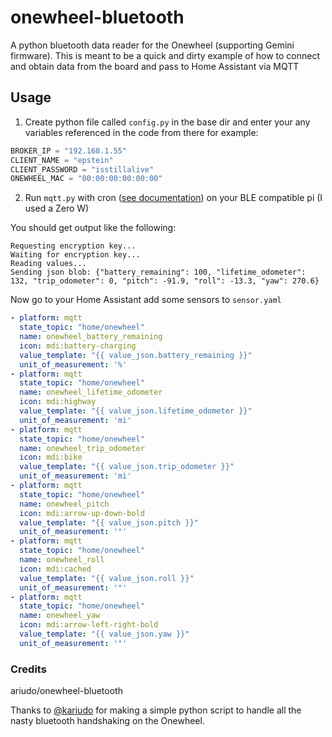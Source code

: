 # onewheel-bluetooth
A python bluetooth data reader for the Onewheel (supporting Gemini firmware).
This is meant to be a quick and dirty example of how to connect and obtain data from the board and pass to Home Assistant via MQTT

## Usage

1) Create python file called `config.py` in the base dir and enter your any variables referenced in the code from there for example:

```python
BROKER_IP = "192.168.1.55"
CLIENT_NAME = "epstein"
CLIENT_PASSWORD = "isstillalive"
ONEWHEEL_MAC = "00:00:00:00:00:00"
```

2) Run `mqtt.py` with cron ([see documentation](https://www.raspberrypi.org/documentation/linux/usage/cron.md)) on your BLE compatible pi (I used a Zero W)

You should get output like the following:

```
Requesting encryption key...
Waiting for encryption key...
Reading values...
Sending json blob: {"battery_remaining": 100, "lifetime_odometer": 132, "trip_odometer": 0, "pitch": -91.9, "roll": -13.3, "yaw": 270.6}
```

Now go to your Home Assistant add some sensors to `sensor.yaml`

```yaml
- platform: mqtt
  state_topic: "home/onewheel"
  name: onewheel_battery_remaining
  icon: mdi:battery-charging
  value_template: "{{ value_json.battery_remaining }}"
  unit_of_measurement: '%'
- platform: mqtt
  state_topic: "home/onewheel"
  name: onewheel_lifetime_odometer
  icon: mdi:highway
  value_template: "{{ value_json.lifetime_odometer }}"
  unit_of_measurement: 'mi'
- platform: mqtt
  state_topic: "home/onewheel"
  name: onewheel_trip_odometer
  icon: mdi:bike
  value_template: "{{ value_json.trip_odometer }}"
  unit_of_measurement: 'mi'
- platform: mqtt
  state_topic: "home/onewheel"
  name: onewheel_pitch
  icon: mdi:arrow-up-down-bold
  value_template: "{{ value_json.pitch }}"
  unit_of_measurement: '°'
- platform: mqtt
  state_topic: "home/onewheel"
  name: onewheel_roll
  icon: mdi:cached
  value_template: "{{ value_json.roll }}"
  unit_of_measurement: '°'
- platform: mqtt
  state_topic: "home/onewheel"
  name: onewheel_yaw
  icon: mdi:arrow-left-right-bold
  value_template: "{{ value_json.yaw }}"
  unit_of_measurement: '°'
```

### Credits
ariudo/onewheel-bluetooth

Thanks to [@kariudo](https://github.com/kariudo) for making a simple python script to handle all the nasty bluetooth handshaking on the Onewheel.
